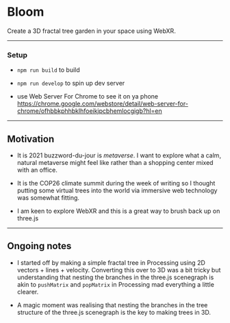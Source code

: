 # Bloom
Create a 3D fractal tree garden in your space using WebXR.

---
### Setup
- `npm run build` to build
- `npm run develop` to spin up dev server

- use Web Server For Chrome to see it on ya phone https://chrome.google.com/webstore/detail/web-server-for-chrome/ofhbbkphhbklhfoeikjpcbhemlocgigb?hl=en

---
## Motivation
- It is 2021 buzzword-du-jour is *metaverse*. I want to explore what a calm, natural metaverse might feel like rather than a shopping center mixed with an office.

- It is the COP26 climate summit during the week of writing so I thought putting some virtual trees into the world via immersive web technology was somewhat fitting.

- I am keen to explore WebXR and this is a great way to brush back up on three.js

---
##  Ongoing notes
- I started off by making a simple fractal tree in Processing using 2D vectors + lines + velocity. Converting this over to 3D was a bit tricky but understanding that nesting the branches in the three.js scenegraph is akin to `pushMatrix` and `popMatrix` in Processing mad everything a little clearer. 

- A magic moment was realising that nesting the branches in the tree structure of the three.js scenegraph is the key to making trees in 3D.